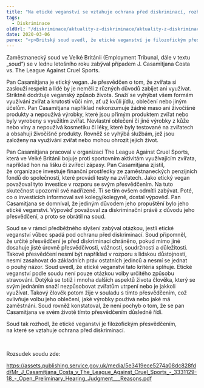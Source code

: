 ```yaml
---
title: "Na etické veganství se vztahuje ochrana před diskriminací, rozhodl soud"
tags:
  - Diskriminace
oldUrl: "/diskriminace/aktuality-z-diskriminace/aktuality-z-diskriminace-2020/na-eticke-veganstvi-se-vztahuje-ochrana-pred-diskriminaci-rozhodl-soud/"
date: 2020-03-06
perex: "<p>Britský soud uvedl, že etické veganství je filozofickým přesvědčením, a proto je před diskriminací chráněno zákonem. </p>"
---
```


<!-- imported from the old website -->

<p>Zaměstnanecký soud ve Velké Británii (Employment Tribunal, dále v textu „soud“) se v lednu letošního roku zabýval případem J. Casamitjana Costa vs. The League Against Cruel Sports.</p> <p>Pan Casamitjana je etický vegan. Je přesvědčen o tom, že zvířata si zaslouží respekt a lidé by je neměli z různých důvodů zabíjet ani využívat. Striktně dodržuje veganský způsob života. Snaží se vyhýbat všem formám využívání zvířat a krutosti vůči nim, ať už kvůli jídlu, oblečení nebo jiným účelům. Pan Casamitjana například nekonzumuje žádné maso ani živočišné produkty a nepoužívá výrobky, které jsou přímým produktem zvířat nebo byly vyrobeny s využitím zvířat. Nevlastní oblečení či jiné výrobky z kůže nebo vlny a nepoužívá kosmetiku či léky, které byly testované na zvířatech a obsahují živočišné produkty. Rovněž se vyhýbá službám, jež jsou založeny na využívání zvířat nebo mohou ohrozit jejich život. </p> <p>Pan Casamitjana pracoval v organizaci The League Against Cruel Sports, která ve Velké Británii bojuje proti sportovním aktivitám využívajícím zvířata, například hon na lišku či zvířecí zápasy. Pan Casamitjana zjistil, že organizace investuje finanční prostředky ze zaměstnaneckých penzijních fondů do společností, které provádí testy na zvířatech. Jako etický vegan považoval tyto investice v rozporu se svým přesvědčením. Na tuto skutečnost upozornil své nadřízené. Ti se tím ovšem odmítli zabývat. Poté, co o investicích informoval své kolegy/kolegyně, dostal výpověď. Pan Casamitjana se domníval, že jediným důvodem jeho propuštění bylo jeho etické veganství. Výpověď považoval za diskriminační právě z důvodu jeho přesvědčení, a proto se obrátil na soud.</p> <p>Soud se v rámci předběžného slyšení zabýval otázkou, jestli etické veganství vůbec spadá pod ochranu před diskriminací. Soud připomněl, že určité přesvědčení je před diskriminací chráněno, pokud mimo jiné dosahuje jisté úrovně přesvědčivosti, vážnosti, soudržnosti a důležitosti. Takové přesvědčení nesmí být například v rozporu s lidskou důstojností, nesmí zasahovat do základních práv ostatních jedinců a nesmí se jednat o pouhý názor. Soud uvedl, že etické veganství tato kritéria splňuje. Etické veganství podle soudu není pouze otázkou volby určitého způsobu stravování. Dotýká se totiž i mnoha dalších aspektů života člověka, který se svým jednáním snaží nezpůsobovat zvířatům utrpení nebo je jakkoli využívat. Takový člověk potom žije v souladu s tímto přesvědčením, což ovlivňuje volbu jeho oblečení, jaké výrobky používá nebo jaké má zaměstnání. Soud rovněž konstatoval, že není pochyb o tom, že se pan Casamitjana ve svém životě tímto přesvědčením důsledně řídí.</p> <p>Soud tak rozhodl, že etické veganství je filozofickým přesvědčením, na které se vztahuje ochrana před diskriminací. </p> <p> </p> <p>Rozsudek soudu zde:</p> <p><a href="https://assets.publishing.service.gov.uk/media/5e3419ece5274a08dc828fdd/Mr_J_Casamitjana_Costa_v_The_League_Against_Cruel_Sports_-_3331129-18_-_Open_Preliminary_Hearing_Judgment___Reasons.pdf" target="_blank">https://assets.publishing.service.gov.uk/media/5e3419ece5274a08dc828fdd/Mr_J_Casamitjana_Costa_v_The_League_Against_Cruel_Sports_-_3331129-18_-_Open_Preliminary_Hearing_Judgment___Reasons.pdf</a></p>
